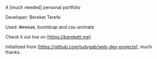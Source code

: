 A [much needed] personal portfolio

Developer: Bereket Terefe

Used: ~~threeJs~~, bootstrap and css-animate

Check it out live on [https://berekett.me]

initialized from [https://github.com/judygab/web-dev-projects], much thanks.

